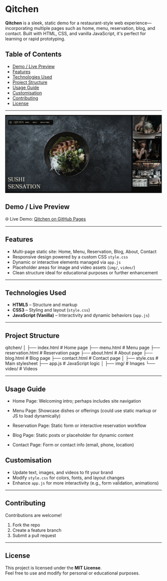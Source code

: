 # Qitchen

**Qitchen** is a sleek, static demo for a restaurant-style web experience—incorporating multiple pages such as home, menu, reservation, blog, and contact. Built with HTML, CSS, and vanilla JavaScript, it's perfect for learning or rapid prototyping.

## Table of Contents

- [Demo / Live Preview](#demo--live-preview)  
- [Features](#features)  
- [Technologies Used](#technologies-used)  
- [Project Structure](#project-structure)  
- [Usage Guide](#usage-guide)  
- [Customisation](#customisation)  
- [Contributing](#contributing)  
- [License](#license)

---

![Restaurant Demo](img/qitchen.png)



## Demo / Live Preview

🌐 Live Demo: [Qitchen on GitHub Pages](https://loai-radwan.github.io/qitchen/)

---

##  Features

- Multi-page static site: Home, Menu, Reservation, Blog, About, Contact  
- Responsive design powered by a custom CSS `style.css`  
- Dynamic or interactive elements managed via `app.js`  
- Placeholder areas for image and video assets (`img/`, `video/`)  
- Clean structure ideal for educational purposes or further enhancement

---

## Technologies Used

- **HTML5** – Structure and markup  
- **CSS3** – Styling and layout (`style.css`)  
- **JavaScript (Vanilla)** – Interactivity and dynamic behaviors (`app.js`)  

---




##  Project Structure

qitchen/
│
├── index.html           # Home page
├── menu.html            # Menu page
├── reservation.html     # Reservation page
├── about.html           # About page
├── blog.html            # Blog page
├── contact.html         # Contact page
│
├── style.css            # Main stylesheet
├── app.js               # JavaScript logic
│
├── img/                 # Images
└── video/               # Videos

---

## Usage Guide

- Home Page: Welcoming intro; perhaps includes site navigation

- Menu Page: Showcase dishes or offerings (could use static markup or JS to load dynamically)

- Reservation Page: Static form or interactive reservation workflow

- Blog Page: Static posts or placeholder for dynamic content

- Contact Page: Form or contact info (email, phone, location)

##  Customisation  

- Update text, images, and videos to fit your brand  
- Modify `style.css` for colors, fonts, and layout changes  
- Enhance `app.js` for more interactivity (e.g., form validation, animations)  

---

##  Contributing  

Contributions are welcome!  

1. Fork the repo  
2. Create a feature branch  
3. Submit a pull request  

---

##  License  

This project is licensed under the **MIT License**.  
Feel free to use and modify for personal or educational purposes.  

